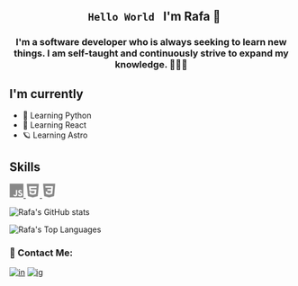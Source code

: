 <h2 align='center'>
<code> Hello World </code>  I'm Rafa 🐻 </h2>
<!--<img src="https://raw.githubusercontent.com/ABSphreak/ABSphreak/master/gifs/Hi.gif" width="35px">-->  


<h3 align='center'> I'm a software developer who is always seeking to learn new things. I am self-taught and continuously strive to expand my knowledge. 🧑🏻‍💻 </h3>

<div>
  <h2>I'm currently</h2>
  <ul>
  <li>🌊 Learning Python</li>
  <li>🌊 Learning React</li>
  <li>🪐 Learning Astro</li>
  <!--<li>📸 Creating Content </li>-->
</ul>
</div>

## Skills
   <a href="https://www.javascript.com" target="_blank" rel="noreferrer noopener">
      <img src="https://raw.githubusercontent.com/0xShapeShifter/dev-story/master/public/images/skills/core/javascript.svg" alt="JavaScript" width="25" height="25" />     </a> 
    <a href="https://html.com/html5/" target="_blank" rel="noreferrer noopener">
      <img src="https://raw.githubusercontent.com/0xShapeShifter/dev-story/master/public/images/skills/frontend/html5.svg" alt="HTML5" width="25" height="25" />
    </a> 
    <a href="https://css3.com" target="_blank" rel="noreferrer noopener">
      <img src="https://raw.githubusercontent.com/0xShapeShifter/dev-story/master/public/images/skills/frontend/css3.svg" alt="CSS3" width="25" height="25" />
    </a>

![Rafa's GitHub stats](https://github-readme-stats.vercel.app/api?username=RafBD&theme=midnight-purple&show_icons=true)

<img  alt="Rafa's Top Languages"  src="https://github-readme-stats.vercel.app/api/top-langs/?username=RafBD&langs_count=10&layout=compact&theme=react&hide_border=false&bg_color=0D1117&title_color=9042eb&icon_color=9042"  height="180"/>

### 🐻 Contact Me:

[![in]][in-link] <!--[![tt]][tt-link]-->[![ig]][ig-link] 

[in]: https://img.shields.io/badge/LinkedIn-0077B5?style=flat-square&logo=linkedin&logoColor=white
[ig]: https://img.shields.io/badge/Instagram-E4405F?style=flat-square&logo=instagram&logoColor=white
<!--[tt]: https://img.shields.io/badge/tiktok-000000?style=flat-square&logo=tiktok&logoColor=white-->

[in-link]: https://www.linkedin.com/in/rafael-benitez-diaz/
[ig-link]: https://www.instagram.com/rafa.be58/
<!--[tt-link]: https://www.tiktok.com/@devraffa--> 
